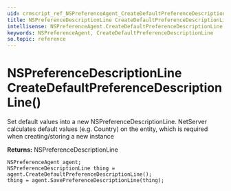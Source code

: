 ```yaml
---
uid: crmscript_ref_NSPreferenceAgent_CreateDefaultPreferenceDescriptionLine
title: NSPreferenceDescriptionLine CreateDefaultPreferenceDescriptionLine()
intellisense: NSPreferenceAgent.CreateDefaultPreferenceDescriptionLine
keywords: NSPreferenceAgent, CreateDefaultPreferenceDescriptionLine
so.topic: reference
---
```


# NSPreferenceDescriptionLine CreateDefaultPreferenceDescriptionLine()

Set default values into a new NSPreferenceDescriptionLine.
NetServer calculates default values (e.g. Country) on the entity, which is required when creating/storing a new instance

**Returns:** NSPreferenceDescriptionLine

```crmscript
NSPreferenceAgent agent;
NSPreferenceDescriptionLine thing = agent.CreateDefaultPreferenceDescriptionLine();
thing = agent.SavePreferenceDescriptionLine(thing);
```

